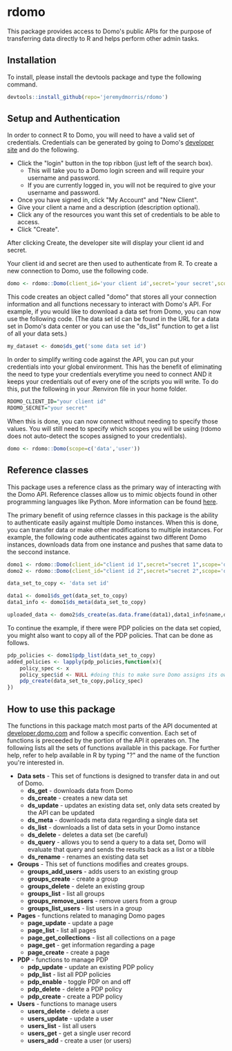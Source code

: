 # rdomo
This package provides access to Domo's public APIs for the purpose of transferring data directly to R and helps perform other admin tasks.

## Installation
To install, please install the devtools package and type the following command.

```r
devtools::install_github(repo='jeremydmorris/rdomo')
```

## Setup and Authentication

In order to connect R to Domo, you will need to have a valid set of credentials. Credentials can be generated by going to Domo's [developer site](https://developer.domo.com) and do the following.
* Click the "login" button in the top ribbon (just left of the search box).
	* This will take you to a Domo login screen and will require your username and password.
	* If you are currently logged in, you will not be required to give your username and password.
* Once you have signed in, click "My Account" and "New Client".
* Give your client a name and a description (description optional).
* Click any of the resources you want this set of credentials to be able to access.
* Click "Create".

After clicking Create, the developer site will display your client id and secret.

Your client id and secret are then used to authenticate from R. To create a new connection to Domo, use the following code.

```r
domo <- rdomo::Domo(client_id='your client id',secret='your secret',scope=c('data','user'))
```

This code creates an object called "domo" that stores all your connection information and all functions necessary to interact with Domo's API. For example, if you would like to download a data set from Domo, you can now use the following code. (The data set id can be found in the URL for a data set in Domo's data center or you can use the "ds_list" function to get a list of all your data sets.)

```r
my_dataset <- domo$ds_get('some data set id')
```

In order to simplify writing code against the API, you can put your credentials into your global environment. This has the benefit of eliminating the need to type your credentials everytime you need to connect AND it keeps your credentials out of every one of the scripts you will write. To do this, put the following in your .Renviron file in your home folder.

```r
RDOMO_CLIENT_ID="your client id"
RDOMO_SECRET="your secret"
```

When this is done, you can now connect without needing to specify those values. You will still need to specify which scopes you will be using (rdomo does not auto-detect the scopes assigned to your credentials).

```r
domo <- rdomo::Domo(scope=c('data','user'))
```

## Reference classes

This package uses a reference class as the primary way of interacting with the Domo API. Reference classes allow us to mimic objects found in other programming languages like Python. More information can be found [here](http://adv-r.had.co.nz/R5.html).

The primary benefit of using refernce classes in this package is the ability to authenticate easily against multiple Domo instances. When this is done, you can transfer data or make other modifications to multiple instances. For example, the following code authenticates against two different Domo instances, downloads data from one instance and pushes that same data to the seccond instance.

```r
domo1 <- rdomo::Domo(client_id="client id 1",secret="secret 1",scope='data')
domo2 <- rdomo::Domo(client_id="client id 2",secret="secret 2",scope='data')

data_set_to_copy <- 'data set id'

data1 <- domo1$ds_get(data_set_to_copy)
data1_info <- domo1$ds_meta(data_set_to_copy)

uploaded_data <- domo2$ds_create(as.data.frame(data1),data1_info$name,data1_info$description)
```

To continue the example, if there were PDP policies on the data set copied, you might also want to copy all of the PDP policies. That can be done as follows.

```r
pdp_policies <- domo1$pdp_list(data_set_to_copy)
added_policies <- lapply(pdp_policies,function(x){
	policy_spec <- x
	policy_spec$id <- NULL #doing this to make sure Domo assigns its own PDP policy id
	pdp_create(data_set_to_copy,policy_spec)
})
```

## How to use this package
The functions in this package match most parts of the API documented at [developer.domo.com](https://developer.domo.com/) and follow a specific convention. Each set of functions is preceeded by the portion of the API it operates on. The following lists all the sets of functions available in this package. For further help, refer to help available in R by typing "?" and the name of the function you're interested in.
* **Data sets** - This set of functions is designed to transfer data in and out of Domo.
	* **ds_get** - downloads data from Domo
	* **ds_create** - creates a new data set
	* **ds_update** - updates an existing data set, only data sets created by the API can be updated
	* **ds_meta** - downloads meta data regarding a single data set
	* **ds_list** - downloads a list of data sets in your Domo instance
	* **ds_delete** - deletes a data set (be careful)
	* **ds_query** - allows you to send a query to a data set, Domo will evaluate that query and sends the results back as a list or a tibble
	* **ds_rename** - renames an existing data set
* **Groups** - This set of functions modifies and creates groups.
	* **groups_add_users** - adds users to an existing group
	* **groups_create** - create a group
	* **groups_delete** - delete an existing group
	* **groups_list** - list all groups
	* **groups_remove_users** - remove users from a group
	* **groups_list_users** - list users in a group
* **Pages** - functions related to managing Domo pages
	* **page_update** - update a page
	* **page_list** - list all pages
	* **page_get_collections** - list all collections on a page
	* **page_get** - get information regarding a page
	* **page_create** - create a page
* **PDP** - functions to manage PDP
	* **pdp_update** - update an existing PDP policy
	* **pdp_list** - list all PDP policies
	* **pdp_enable** - toggle PDP on and off
	* **pdp_delete** - delete a PDP policy
	* **pdp_create** - create a PDP policy
* **Users** - functions to manage users
	* **users_delete** - delete a user
	* **users_update** - update a user
	* **users_list** - list all users
	* **users_get** - get a single user record
	* **users_add** - create a user (or users)